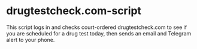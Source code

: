 # drugtestcheck.com-script
This script logs in and checks court-ordered drugtestcheck.com to see if you are scheduled for a drug test today, then sends an email and Telegram alert to your phone.
